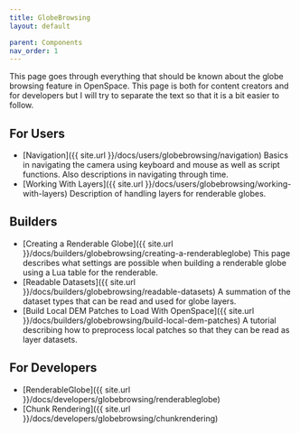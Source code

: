 ```yaml
---
title: GlobeBrowsing
layout: default

parent: Components
nav_order: 1
---
```


This page goes through everything that should be known about the globe browsing feature in OpenSpace.  This page is both for content creators and for developers but I will try to separate the text so that it is a bit easier to follow.

## For Users
- [Navigation]({{ site.url }}/docs/users/globebrowsing/navigation) Basics in navigating the camera using keyboard and mouse as well as script functions.  Also descriptions in navigating through time.
- [Working With Layers]({{ site.url }}/docs/users/globebrowsing/working-with-layers) Description of handling layers for renderable globes.

## Builders
- [Creating a Renderable Globe]({{ site.url }}/docs/builders/globebrowsing/creating-a-renderableglobe) This page describes what settings are possible when building a renderable globe using a Lua table for the renderable.
- [Readable Datasets]({{ site.url }}/docs/builders/globebrowsing/readable-datasets) A summation of the dataset types that can be read and used for globe layers.
- [Build Local DEM Patches to Load With OpenSpace]({{ site.url }}/docs/builders/globebrowsing/build-local-dem-patches) A tutorial describing how to preprocess local patches so that they can be read as layer datasets.

## For Developers
- [RenderableGlobe]({{ site.url }}/docs/developers/globebrowsing/renderableglobe)
- [Chunk Rendering]({{ site.url }}/docs/developers/globebrowsing/chunkrendering)
